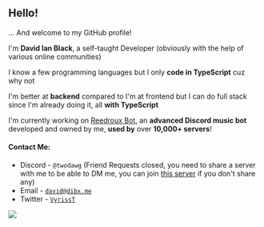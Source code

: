 ## Hello!
... And welcome to my GitHub profile!

I'm **David Ian Black**, a self-taught Developer (obviously with the help of various online communities)

I know a few programming languages but I only **code in TypeScript** cuz why not

I'm better at **backend** compared to I'm at frontend but I can do full stack since I'm already doing it, all **with TypeScript**

I'm currently working on [Reedroux Bot](https://reedroux.biz/), an **advanced Discord music bot** developed and owned by me, **used by** over **10,000+ servers**!

#### Contact Me:

-   Discord - `@twodawg` (Friend Requests closed, you need to share a server with me to be able to DM me, you can join [this server](https://https://reedroux.biz/support) if you don't share any)
-   Email - [`david@dibx.me`](mailto:david@dibx.me)
-   Twitter - [`VyrissT`](https://twitter.com/VyrissT)


![](https://komarev.com/ghpvc/?username=dawgcodes)
